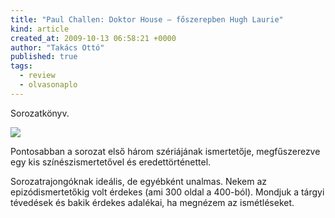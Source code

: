 ```yaml
---
title: "Paul Challen: Doktor House – főszerepben Hugh Laurie"
kind: article
created_at: 2009-10-13 06:58:21 +0000
author: "Takács Ottó"
published: true
tags: 
  - review
  - olvasonaplo
---
```

Sorozatkönyv.

<img src="http://moly.hu/system/covers/normal/covers_2850.jpg?1233417419"/>

Pontosabban a sorozat első három szériájának ismertetője, megfűszerezve egy kis színészismertetővel és eredettörténettel.

Sorozatrajongóknak ideális, de egyébként unalmas. Nekem az epizódismertetőkig volt érdekes (ami 300 oldal a 400-ból). Mondjuk a tárgyi tévedések és bakik érdekes adalékai, ha megnézem az ismétléseket.



<div class='old-comments'></div>